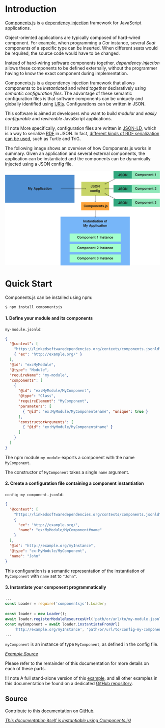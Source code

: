 # Introduction

[Components.js] is a [dependency injection] framework for JavaScript applications.

Object-oriented applications are typically composed of hard-wired component.
For example, when programming a _Car_ instance, several _Seat_ components of a specific type can be inserted.
When different seats would be required, the source code would have to be changed.

Instead of hard-wiring software components together, _dependency injection_
allows these components to be defined externally,
without the programmer having to know the exact component during implementation.

Components.js is a dependency injection framework that allows components
to be _instantiated_ and _wired together_ declaratively using _semantic configuration files_.
The advantage of these semantic configuration files is that software components can be uniquely and globally identified using [URIs].
Configurations can be written in JSON.

This software is aimed at developers who want to build _modular_ and _easily configurable_ and _rewireable_ JavaScript applications.

!!! note
    More specifically, configuration files are written in [JSON-LD],
    which is a way to serialize [RDF] in JSON.
    In fact, [different kinds of RDF serialization can be used](./getting_started/basics/config_serializations/), such as Turtle and TriG.

The following image shows an overview of how Components.js works in summary.
Given an application and several external components,
the application can be instantiated and the components can be dynamically injected using a JSON config file.

![Components.js Overview](example.svg)

# Quick Start

Components.js can be installed using npm:
```bash
$ npm install componentsjs
```

#### 1. Define your module and its components

`my-module.jsonld`:
```json
{
  "@context": [
    "https://linkedsoftwaredependencies.org/contexts/components.jsonld",
    { "ex": "http://example.org/" }
  ],
  "@id": "ex:MyModule",
  "@type": "Module",
  "requireName": "my-module",
  "components": [
    {
      "@id": "ex:MyModule/MyComponent",
      "@type": "Class",
      "requireElement": "MyComponent",
      "parameters": [
        { "@id": "ex:MyModule/MyComponent#name", "unique": true }
      ],
      "constructorArguments": [
        { "@id": "ex:MyModule/MyComponent#name" }
      ]
    }
  ]
}
```

The npm module `my-module` exports a component with the name `MyComponent`.

The constructor of `MyComponent` takes a single `name` argument.

#### 2. Create a configuration file containing a component instantiation

`config-my-component.jsonld`:
```json
{
  "@context": [
    "https://linkedsoftwaredependencies.org/contexts/components.jsonld",
    {
      "ex": "http://example.org/",
      "name": "ex:MyModule/MyComponent#name"
    }
  ],
  "@id": "http://example.org/myInstance",
  "@type": "ex:MyModule/MyComponent",
  "name": "John"
}
```

This configuration is a semantic representation of the instantiation of `MyComponent` with `name` set to `"John"`.

#### 3. Instantiate your component programmatically

```javascript
...
const Loader = require('componentsjs').Loader;

const loader = new Loader();
await loader.registerModuleResourcesUrl('path/or/url/to/my-module.jsonld');
const myComponent = await loader.instantiateFromUrl(
    'http://example.org/myInstance', 'path/or/url/to/config-my-component.jsonld');
...
```

`myComponent` is an instance of type `MyComponent`, as defined in the config file.

[_Example Source_](https://github.com/LinkedSoftwareDependencies/Examples-Components.js/tree/master/documentation/home/quick_start)

Please refer to the remainder of this documentation for more details on each of these parts.

!!! note
    A full stand-alone version of this [example](https://github.com/LinkedSoftwareDependencies/Examples-Components.js/tree/master/documentation/home/quick_start),
    and all other examples in this documentation be found on a dedicated [GitHub repository](https://github.com/LinkedSoftwareDependencies/Examples-Components.js).

## Source

Contribute to this documentation on [GitHub].

_[This documentation itself is instantiable using Components.js!](./example/)_

[Components.js]: https://github.com/LinkedSoftwareDependencies/Components.js
[GitHub]: https://github.com/LinkedSoftwareDependencies/Documentation-Components.js
[dependency injection]: https://martinfowler.com/articles/injection.html
[Node.js]: https://nodejs.org/en/
[URIs]: https://www.w3.org/wiki/URI
[RDF]: https://www.w3.org/RDF/
[JSON-LD]: https://json-ld.org/
